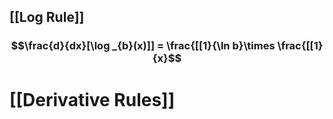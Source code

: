 ## [[Log Rule]] 
### $$\frac{d}{dx}[\log _{b}(x)]] = \frac{[[1}{\ln b}\times \frac{[[1}{x}$$



# [[Derivative Rules]]